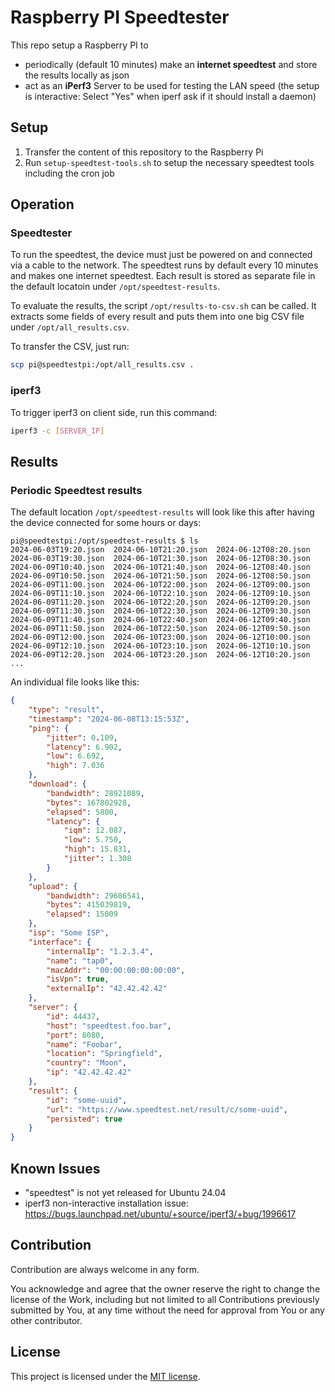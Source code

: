 # Raspberry PI Speedtester

This repo setup a Raspberry PI to
* periodically (default 10 minutes) make an **internet speedtest** and store the results locally as json
* act as an **iPerf3** Server to be used for testing the LAN speed (the setup is interactive: Select "Yes" when iperf ask if it should install a daemon)


## Setup

1. Transfer the content of this repository to the Raspberry Pi
1. Run `setup-speedtest-tools.sh` to setup the necessary speedtest tools including the cron job



## Operation

### Speedtester

To run the speedtest, the device must just be powered on and connected via a cable to the network. The speedtest runs by default every 10 minutes and makes one internet speedtest. Each result is stored as separate file in the default locatoin under `/opt/speedtest-results`.

To evaluate the results, the script `/opt/results-to-csv.sh` can be called. It extracts some fields of every result and puts them into one big CSV file under `/opt/all_results.csv`.

To transfer the CSV, just run:

```bash
scp pi@speedtestpi:/opt/all_results.csv .
```

### iperf3

To trigger iperf3 on client side, run this command:

```bash
iperf3 -c [SERVER_IP]
```

## Results

### Periodic Speedtest results

The default location `/opt/speedtest-results` will look like this after having the device connected for some hours or days:

```
pi@speedtestpi:/opt/speedtest-results $ ls
2024-06-03T19:20.json  2024-06-10T21:20.json  2024-06-12T08:20.json
2024-06-03T19:30.json  2024-06-10T21:30.json  2024-06-12T08:30.json
2024-06-09T10:40.json  2024-06-10T21:40.json  2024-06-12T08:40.json
2024-06-09T10:50.json  2024-06-10T21:50.json  2024-06-12T08:50.json
2024-06-09T11:00.json  2024-06-10T22:00.json  2024-06-12T09:00.json
2024-06-09T11:10.json  2024-06-10T22:10.json  2024-06-12T09:10.json
2024-06-09T11:20.json  2024-06-10T22:20.json  2024-06-12T09:20.json
2024-06-09T11:30.json  2024-06-10T22:30.json  2024-06-12T09:30.json
2024-06-09T11:40.json  2024-06-10T22:40.json  2024-06-12T09:40.json
2024-06-09T11:50.json  2024-06-10T22:50.json  2024-06-12T09:50.json
2024-06-09T12:00.json  2024-06-10T23:00.json  2024-06-12T10:00.json
2024-06-09T12:10.json  2024-06-10T23:10.json  2024-06-12T10:10.json
2024-06-09T12:20.json  2024-06-10T23:20.json  2024-06-12T10:20.json
...
```

An individual file looks like this:

```json
{
    "type": "result",
    "timestamp": "2024-06-08T13:15:53Z",
    "ping": {
        "jitter": 0.109,
        "latency": 6.902,
        "low": 6.692,
        "high": 7.036
    },
    "download": {
        "bandwidth": 28921089,
        "bytes": 167802928,
        "elapsed": 5800,
        "latency": {
            "iqm": 12.087,
            "low": 5.750,
            "high": 15.831,
            "jitter": 1.308
        }
    },
    "upload": {
        "bandwidth": 29686541,
        "bytes": 415039819,
        "elapsed": 15009
    },
    "isp": "Some ISP",
    "interface": {
        "internalIp": "1.2.3.4",
        "name": "tap0",
        "macAddr": "00:00:00:00:00:00",
        "isVpn": true,
        "externalIp": "42.42.42.42"
    },
    "server": {
        "id": 44437,
        "host": "speedtest.foo.bar",
        "port": 8080,
        "name": "Foobar",
        "location": "Springfield",
        "country": "Moon",
        "ip": "42.42.42.42"
    },
    "result": {
        "id": "some-uuid",
        "url": "https://www.speedtest.net/result/c/some-uuid",
        "persisted": true
    }
}
```

## Known Issues

* "speedtest" is not yet released for Ubuntu 24.04
* iperf3 non-interactive installation issue: https://bugs.launchpad.net/ubuntu/+source/iperf3/+bug/1996617

## Contribution

Contribution are always welcome in any form.

You acknowledge and agree that the owner reserve the right to change the license of the Work, including but not limited to all Contributions previously submitted by You, at any time without the need for approval from You or any other contributor.

## License

This project is licensed under the [MIT license].

[MIT license]: https://github.com/guenhter/speedtestpi/blob/main/LICENSE
